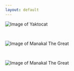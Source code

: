 ```yaml
---
layout: default
---
```


![Image of Yaktocat](https://octodex.github.com/images/yaktocat.png)

<br>

![Image of Manakal The Great](https://drive.google.com/file/d/1CYDjAzTL71XeSb6AHE43eswy17OD-cGm/view?usp=sharing)

<br>

![Image of Manakal The Great](https://drive.google.com/file/d/1CYDjAzTL71XeSb6AHE43eswy17OD-cGm/view?usp=sharing)

